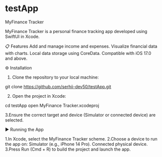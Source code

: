# testApp
MyFinance Tracker

MyFinance Tracker is a personal finance tracking app developed using SwiftUI in Xcode.

📋 Features
Add and manage income and expenses.
Visualize financial data with charts.
Local data storage using CoreData.
Compatible with iOS 17.0 and above.

⚙️ Installation
1. Clone the repository to your local machine:
     
git clone https://github.com/serhii-dev50/testApp.git

2. Open the project in Xcode:

cd testApp
open MyFinance Tracker.xcodeproj

3.Ensure the correct target and device (Simulator or connected device) are selected.

▶️ Running the App

1.In Xcode, select the MyFinance Tracker scheme.
2.Choose a device to run the app on:
Simulator (e.g., iPhone 14 Pro).
Connected physical device.
3.Press Run (Cmd + R) to build the project and launch the app.

